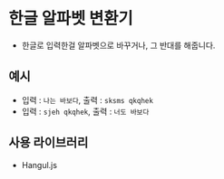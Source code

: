 # 한글 알파벳 변환기

* 한글로 입력한걸 알파벳으로 바꾸거나, 그 반대를 해줍니다.

## 예시
* 입력 : `나는 바보다`, 출력 : `sksms qkqhek`
* 입력 : `sjeh qkqhek`, 출력 : `너도 바보다`

## 사용 라이브러리
* Hangul.js
